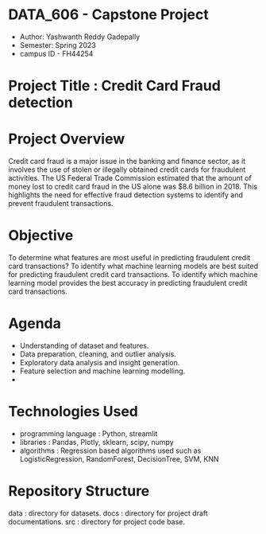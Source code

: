 # DATA_606 - Capstone Project

- Author: Yashwanth Reddy Gadepally
- Semester: Spring 2023
- campus ID - FH44254

# Project Title : Credit Card Fraud detection

# Project Overview
Credit card fraud is a major issue in the banking and finance sector, as it involves the use of stolen or illegally obtained credit cards for fraudulent activities. The US Federal Trade Commission estimated that the amount of money lost to credit card fraud in the US alone was $8.6 billion in 2018. This highlights the need for effective fraud detection systems to identify and prevent fraudulent transactions. 

# Objective
To determine what features are most useful in predicting fraudulent credit card transactions? To identify what machine learning models are best suited for predicting fraudulent credit card transactions. To identify which machine learning model provides the best accuracy in predicting fraudulent credit card transactions.

# Agenda
- Understanding of dataset and features.
- Data preparation, cleaning, and outlier analysis.
- Exploratory data analysis and insight generation.
- Feature selection and machine learning modelling.
- 
# Technologies Used
- programming language : Python, streamlit
- libraries : Pandas, Plotly, sklearn, scipy, numpy
- algorithms : Regression based algorithms used such as LogisticRegression, RandomForest, DecisionTree, SVM, KNN

# Repository Structure
data : directory for datasets.
docs : directory for project draft documentations.
src : directory for project code base.
